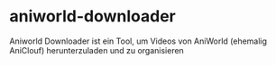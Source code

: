 # aniworld-downloader
Aniworld Downloader ist ein Tool, um Videos von AniWorld (ehemalig AniClouf) herunterzuladen und zu organisieren
